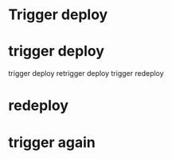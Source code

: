 # Trigger deploy
# trigger deploy
trigger deploy
retrigger deploy
trigger redeploy
# redeploy
# trigger again
